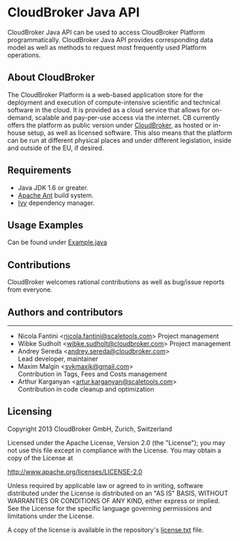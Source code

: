 # CloudBroker Java API

CloudBroker Java API can be used to access CloudBroker Platform programmatically. CloudBroker Java API provides corresponding 
data model as well as methods to request most frequently used Platform operations.

## About CloudBroker

The CloudBroker Platform is a web-based application store for the deployment and execution
of compute-intensive scientific and technical software in the cloud. It is provided as a cloud
service that allows for on-demand, scalable and pay-per-use access via the internet. CB
currently offers the platform as public version under [CloudBroker](https://platform.cloudbroker.com), as
hosted or in-house setup, as well as licensed software. This also means that the platform can
be run at different physical places and under different legislation, inside and outside of the EU,
if desired.

## Requirements

* Java JDK 1.6 or greater.
* [Apache Ant](http://ant.apache.org/) build system.
* [Ivy](http://ant.apache.org/ivy/) dependency manager.

## Usage Examples
Can be found under [Example.java]( https://github.com/CloudBroker/cbp-java-api/blob/master/example/Example.java )

## Contributions

CloudBroker welcomes rational contributions as well as bug/issue reports from everyone.

## Authors and contributors
------------------------

* Nicola Fantini <<nicola.fantini@scaletools.com>>
  Project management
* Wibke Sudholt <<wibke.sudholt@cloudbroker.com>>
  Project management
* Andrey Sereda <<andrey.sereda@cloudbroker.com>>  
  Lead developer, maintainer
* Maxim Malgin <<svkmaxik@gmail.com>>  
  Contribution in Tags, Fees and Costs management
* Arthur Karganyan <<artur.karganyan@scaletools.com>>  
  Contribution in code cleanup and optimization

## Licensing
Copyright 2013 CloudBroker GmbH, Zurich, Switzerland

Licensed under the Apache License, Version 2.0 (the "License");
you may not use this file except in compliance with the License.
You may obtain a copy of the License at

   http://www.apache.org/licenses/LICENSE-2.0

Unless required by applicable law or agreed to in writing, software
distributed under the License is distributed on an "AS IS" BASIS,
WITHOUT WARRANTIES OR CONDITIONS OF ANY KIND, either express or implied.
See the License for the specific language governing permissions and
limitations under the License.

A copy of the license is available in the repository's [license.txt]( https://github.com/CloudBroker/cbp-java-api/blob/master/license.txt ) file.
